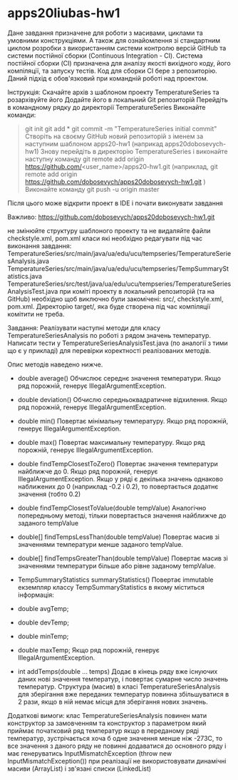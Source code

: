 # apps20liubas-hw1
Дане завдання призначене для роботи з масивами, циклами та умовними конструкціями. А також для ознайомлення зі стандартним циклом розробки з використанням системи контролю версій GitHub та системи постійної сборки (Continuous Integration - CI). 
Система постійної сборки (CI) призначена для аналізу якості вихідного коду, його компіляції, та запуску тестів. Код для сборки CI бере з репозиторію. Даний підхід є обов'язковий при командній роботі над проектом.

Інструкція:
Скачайте архів з шаблоном проекту TemperatureSeries та розархівуйте його 
Додайте його в локальний Git репозиторій
Перейдіть в командному рядку до директорії TemperatureSeries
Виконайте команди:
> git init 
> git add *
> git commit -m "TemperatureSeries initial commit"
Створіть на своєму GitHub новий репозиторій з іменем за наступним шаблоном apps20<surname>-hw1 (наприкад apps20dobosevych-hw1)
Знову перейдіть в директорію TemperatureSeries і виконайте наступну команду 
> git remote add origin https://github.com/<user_name>/apps20<surname>-hw1.git (наприклад,
git remote add origin https://github.com/dobosevych/apps20dobosevych-hw1.git
)
Виконайте команду 
> git push -u origin master

Після цього може відкрити проект в IDE і почати виконувати завдання

Важливо: https://github.com/dobosevych/apps20dobosevych-hw1.git

не змінюйте структуру шаблоного проекту та не видаляйте файли checkstyle.xml, pom.xml
класи які необхідно редагувати під час виконання завдання:
TemperatureSeries/src/main/java/ua/edu/ucu/tempseries/TemperatureSeriesAnalysis.java
TemperatureSeries/src/main/java/ua/edu/ucu/tempseries/TempSummaryStatistics.java
TemperatureSeries/src/test/java/ua/edu/ucu/tempseries/TemperatureSeriesAnalysisTest.java
при коміті проекту в локальний репозиторій (та на GitHub) необхідно щоб виключно були закомічені: src/, checkstyle.xml, pom.xml. Директорію target/, яка буде створена під час компіляції комітити не треба.

Завдання:
Реалізувати наступні методи для класу TemperatureSeriesAnalysis по роботі з рядом значень температур. 
Написати тести у TemperatureSeriesAnalysisTest.java (по аналогії з тими що є у прикладі) для перевірки коректності реалізованих методів.

Опис методів наведено нижче.

- double average()
Обчислює середнє значення температури. Якщо ряд порожній, генерує IllegalArgumentException.

- double deviation()
Обчислю середньоквадратичне відхилення. Якщо ряд порожній, генерує IllegalArgumentException.

- double min()
Повертає мінімальну температуру. Якщо ряд порожній, генерує IllegalArgumentException.

- double max()
Повертає максимальну температуру. Якщо ряд порожній, генерує IllegalArgumentException.

- double findTempClosestToZero()
Повертає значення температури найближче до 0. Якщо ряд порожній, генерує IllegalArgumentException.
Якщо у ряді є декілька значень однаково наближених до 0 (наприклад -0.2 і 0.2), то повертається додатнє значення (тобто 0.2)

- double findTempClosestToValue(double tempValue)
Аналогічно попередньому методі, тільки повертається значення найближче до заданого tempValue

- double[] findTempsLessThan(double tempValue)
Повертає масив зі значеннями температури менше заданого tempValue.

- double[] findTempsGreaterThan(double tempValue)
Повертає масив зі значеннями температури більше або рівне заданому tempValue.

- TempSummaryStatistics summaryStatistics()
Повертає immutable екземпляр классу TempSummaryStatistics в якому міститься інформація:
- double avgTemp;
- double devTemp;
- double minTemp;
- double maxTemp;
Якщо ряд порожній, генерує IllegalArgumentException.

- int addTemps(double ... temps)
Додає в кінець ряду вже існуючих даних нові значення температур, і повертає сумарне число значень температур. Структура (масив) в класі TemperatureSeriesAnalysis для зберігання вже переданих температур повинна збільшуватися в 2 рази, якщо в ній немає місця для зберігання нових значень.

Додаткові вимоги:
клас TemperatureSeriesAnalysis повинен мати конструктор за замовченням та конструктор з параметром який приймає початковий ряд температур
якщо в переданому ряді температур, зустрічається хоча б одне значення менше ніж -273С, то все значення з даного ряду не повинні додаватися до основного ряду і має генеруватись InputMismatchException (throw new InputMismatchException())
при реалізації не використовувати динамічні масиви (ArrayList) і зв'язані списки (LinkedList)
